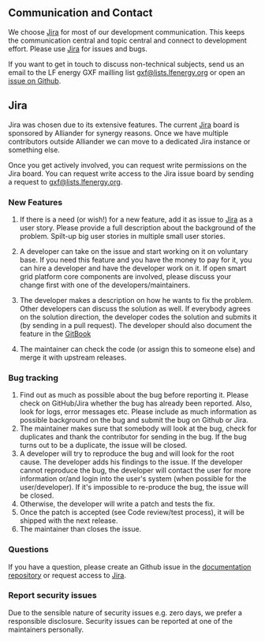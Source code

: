 ## Communication and Contact

We choose [Jira](https://smartsocietyservices.atlassian.net/projects/OC/issues/) for most of our development communication. This keeps the communication central and topic central and connect to development effort. 
Please use [Jira](https://smartsocietyservices.atlassian.net/projects/OC/issues/) for issues and bugs. 

If you want to get in touch to discuss non-technical subjects, send us an email to the LF energy GXF mailling list gxf@lists.lfenergy.org or open an [issue on Github](https://github.com/OSGP/documentation/issues/new?title=Question%20:My%20Title&body=**Question:**%0A%0A**background:**%0A%0A**).

## Jira

Jira was chosen due to its extensive features. The current [Jira](https://smartsocietyservices.atlassian.net/projects/OC/issues/) board is sponsored by Alliander for synergy reasons. 
Once we have multiple contributors outside Alliander we can move to a dedicated Jira instance or something else.

Once you get actively involved, you can request write permissions on the Jira board.
You can request write access to the Jira issue board by sending a request to gxf@lists.lfenergy.org.

### New Features

1. If there is a need (or wish!) for a new feature, add it as issue to [Jira](https://smartsocietyservices.atlassian.net/projects/OC/issues/) as a user story. Please provide a full description about the background of the problem. Spilt-up big user stories in multiple small user stories.

2. A developer can take on the issue and start working on it on voluntary base. If you need this feature and you have the money to pay for it, you can hire a developer and have the developer work on it. If open smart grid platform core components are involved, please discuss your change first with one of the developers/maintainers.

3. The developer makes a description on how he wants to fix the problem. Other developers can discuss the solution as well. If everybody agrees on the solution direction, the developer codes the solution and submits it (by sending in a pull request). The developer should also document the feature in the [GitBook](https://github.com/OSGP/Documentation/tree/development)

4. The maintainer can check the code (or assign this to someone else) and merge it with upstream releases.

### Bug tracking

1. Find out as much as possible about the bug before reporting it. Please check on GitHub/Jira whether the bug has already been reported. Also, look for logs, error messages etc. Please include as much information as possible background on the bug and submit the bug on Github or Jira. 
2. The maintainer makes sure that somebody will look at the bug, check for duplicates and thank the contributor for sending in the bug. If the bug turns out to be a duplicate, the issue will be closed.
3. A developer will try to reproduce the bug and will look for the root cause. The developer adds his findings to the issue. If the developer cannot reproduce the bug, the developer will contact the user for more information or/and login into the user's system (when possible for the user/developer). If it's impossible to re-produce the bug, the issue will be closed.
4. Otherwise, the developer will write a patch and tests the fix.
5. Once the patch is accepted (see Code review/test process), it will be shipped with the next release.
6. The maintainer than closes the issue.

### Questions
If you have a question, please create an Github issue in the [documentation repository](https://github.com/OSGP/documentation/issues/new?title=Question%20:My%20Title&body=**Question:**%0A%0A**background:**%0A%0A**) or request access to [Jira](https://smartsocietyservices.atlassian.net/projects/OC/issues/).

 
### Report security issues
Due to the sensible nature of security issues e.g. zero days, we prefer a responsible disclosure. Security issues can be reported at one of the maintainers personally.

